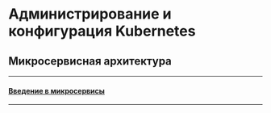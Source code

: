 # Администрирование и конфигурация Kubernetes

## Микросервисная архитектура

---

#### [Введение в микросервисы](./11-microservices-01-intro/README.md)

---

